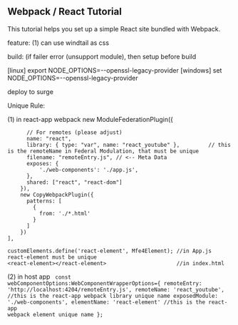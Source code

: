 ## Webpack / React Tutorial

This tutorial helps you set up a simple React site bundled with Webpack.

feature: 
(1) can use windtail as css

build: (if failer error (unsupport module), then setup before build

[linux] export NODE_OPTIONS=--openssl-legacy-provider
[windows] set NODE_OPTIONS=--openssl-legacy-provider

deploy to surge

Unique Rule:

(1) in react-app webpack
new ModuleFederationPlugin({
        
          // For remotes (please adjust)
          name: "react",
          library: { type: "var", name: "react_youtube" },         // this is the remoteName in Federal Modulation, that must be unique
          filename: "remoteEntry.js", // <-- Meta Data
          exposes: {
              './web-components': './app.js',
          },        
          shared: ["react", "react-dom"]
        }),
        new CopyWebpackPlugin({
          patterns: [
            {
              from: './*.html'
            }
          ]
        })
    ],

    customElements.define('react-element', Mfe4Element); //in App.js      react-element must be unique        
    <react-element></react-element>                      //in index.html
    

(2) in host app
<code>
const webComponentOptions:WebComponentWrapperOptions={
            remoteEntry: 'http://localhost:4204/remoteEntry.js',
            remoteName: 'react_youtube',                        //this is the react-app webpack library unique name
            exposedModule: './web-components',
            elementName: 'react-element'                        //this is the react-app webpack element unique name
        };
</code>
